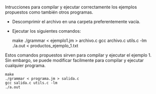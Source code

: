 Intrucciones para compilar y ejecutar correctamente los ejemplos propuestos como también otros programas.

- Descomprimir el archivo en una carpeta preferentemente vacía.
- Ejecutar los siguientes comandos:
	
	make
	./grammar < ejemplo1.jm > archivo.c
	gcc archivo.c utils.c -lm
	./a.out < productos_ejemplo_1.txt

Estos comandos propuestos sirven para compilar y ejecutar el ejemplo 1. Sin embargo, se puede modificar facilmente para compilar y ejecutar cualquier programa.

	make
	./grammar < programa.jm > salida.c
	gcc salida.c utils.c -lm
	./a.out